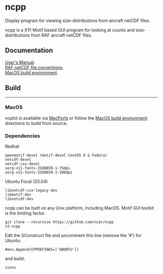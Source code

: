 # ncpp
Display program for viewing size-distributions from aircraft netCDF files.

ncpp is a X11-Motif based GUI program for looking at counts and size-distributions from RAF aircraft netCDF files.


## Documentation

[User's Manual](https://www.eol.ucar.edu/raf/Software/ncpp.html).  
[RAF netCDF file conventions](https://www.eol.ucar.edu/raf/Software/netCDF.html).  
[MacOS build environment](https://github.com/ncar/aircraft_oap/wiki/MacOS-Build-Environment).

## Build

---

### MacOS

ncplot is available via [MacPorts](https://www.macports.org/) or follow the [MacOS build environment](https://github.com/ncar/aircraft_oap/wiki/MacOS-Build-Environment) directions to build from source.

### Dependencies

Redhat
```
openmotif-devel (motif-devel CentOS 8 & Fedora)
netcdf-devel
netcdf-cxx-devel
xorg-x11-fonts-ISO8859-1-75dpi
xorg-x11-fonts-ISO8859-1-100dpi
```

Ubuntu Focal (20.04)
```
libnetcdf-cxx-legacy-dev
libmotif-dev
libnetcdf-dev
```


ncpp can be built on any Unix platform, including MacOS.  Motif GUI toolkit is the limiting factor.

```
git clone --recursive https://github.com/ncar/ncpp
cd ncpp
```
Edit the SConstruct file and uncomment this line (remove the '#') for Ubuntu:
```
#env.Append(CPPDEFINES=['UBUNTU'])
```
and build:
```
scons
```
